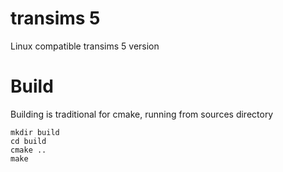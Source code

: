 # transims 5
Linux compatible transims 5 version

# Build

Building is traditional for cmake, running from sources directory

	mkdir build
	cd build
	cmake ..
	make
